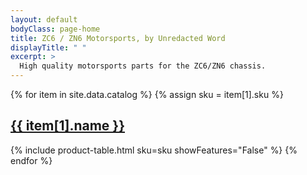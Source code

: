```yaml
---
layout: default
bodyClass: page-home
title: ZC6 / ZN6 Motorsports, by Unredacted Word
displayTitle: " "
excerpt: > 
  High quality motorsports parts for the ZC6/ZN6 chassis.
---
```



{% for item in site.data.catalog %}
  {% assign sku = item[1].sku %}
  <h2 class="text-gradient">
    <a href="{{ item[1].url }}">{{ item[1].name }}</a>
  </h2>
  {% include product-table.html sku=sku showFeatures="False" %}
{% endfor %}

